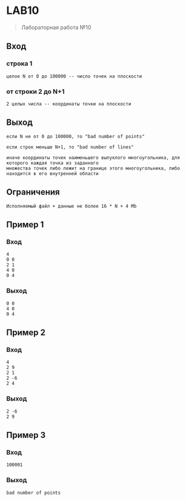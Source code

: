 # LAB10
> Лабораторная работа №10
## Вход
### строка 1
```
целое N от 0 до 100000 -- число точек на плоскости
```
### от строки 2 до N+1
```
2 целых числа -- координаты точки на плоскости
```
## Выход
```
если N не от 0 до 100000, то "bad number of points"

если строк меньше N+1, то "bad number of lines"

иначе координаты точек наименьшего выпуклого многоугольника, для которого каждая точка из заданного
множества точек либо лежит на границе этого многоугольника, либо находится в его внутренней области
```
## Ограничения
```
Исполняемый файл + данные не более 16 * N + 4 Mb
```
## Пример 1
### Вход
```
4
0 0
2 1
4 0
0 4
```
### Выход
```
0 0
4 0
0 4
```
## Пример 2
### Вход
```
4
2 9
2 1
2 -6
2 4
```
### Выход
```
2 -6
2 9
```
## Пример 3
### Вход
```
100001
```
### Выход
```
bad number of points
```
